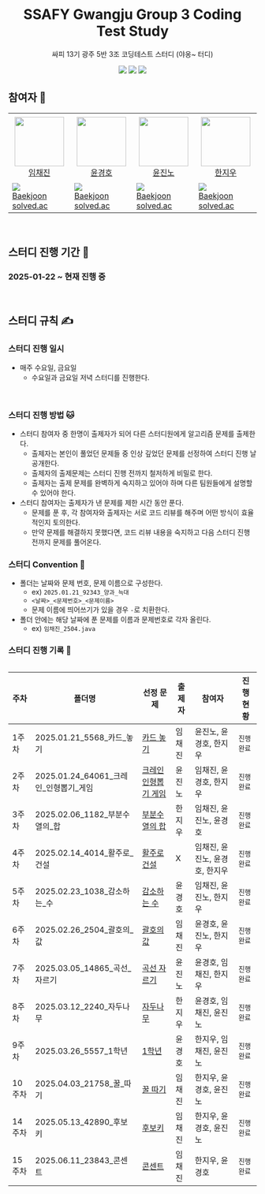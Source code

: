 <div align="center">
  <h1>SSAFY Gwangju Group 3 Coding Test Study</h1>
  <p>싸피 13기 광주 5반 3조 코딩테스트 스터디 (야옹~ 터디)</p>
  <img src="https://img.shields.io/badge/Java-%23ED8B00.svg?style=for-the-badge&logo=openjdk&logoColor=white">
  <img src="https://img.shields.io/badge/Eclipse%20IDE-2C2255?style=for-the-badge&logo=eclipseide&logoColor=white">
  <img src="https://img.shields.io/badge/Intellij%20Idea-000?logo=intellij-idea&style=for-the-badge">
</div>

## 참여자 👏
<table>
    <tr height="140px">
        <td align="center" width="130px">
            <a href="https://github.com/Brylimo"><img height="100px" width="100px" src="https://avatars.githubusercontent.com/u/48869794?v=4"/></a>
            <br />
            <a href="https://github.com/Brylimo">임채진</a>
        </td>
        <td align="center" width="130px">
            <a href="https://github.com/19GHYun"><img height="100px" width="100px" src="https://avatars.githubusercontent.com/u/94778099?v=4"/></a>
            <br />
            <a href="https://github.com/19GHYun">윤경호</a>
        </td>
        <td align="center" width="130px">
            <a href="https://github.com/jinno321"><img height="100px" width="100px" src="https://avatars.githubusercontent.com/u/97275777?v=4"/></a>
            <br />
            <a href="https://github.com/jinno321">윤진노</a>
        </td>
        <td align="center" width="130px">
            <a href="https://github.com/hanwldn76"><img height="100px" width="100px" src="https://avatars.githubusercontent.com/u/138774991?v=4"/></a>
            <br />
            <a href="https://github.com/hanwldn76">한지우</a>
        </td>
    </tr>
    <tr height="50px">
      <td>
        <img src="http://mazassumnida.wtf/api/mini/generate_badge?boj=tourist0302" />
            <br />
            <a href="https://www.acmicpc.net/user/tourist0302">Baekjoon</a>
            <br />
            <a href="https://solved.ac/profile/tourist0302">solved.ac</a>
      </td>
      <td>
        <img src="http://mazassumnida.wtf/api/mini/generate_badge?boj=zxcvting1" />
            <br />
            <a href="https://www.acmicpc.net/user/zxcvting1">Baekjoon</a>
            <br />
            <a href="https://solved.ac/profile/zxcvting1">solved.ac</a>
      </td>
      <td>
        <img src="http://mazassumnida.wtf/api/mini/generate_badge?boj=jinno123" />
            <br />
            <a href="https://www.acmicpc.net/user/jinno123">Baekjoon</a>
            <br />
            <a href="https://solved.ac/profile/jinno123">solved.ac</a>
      </td>
      <td>
        <img src="http://mazassumnida.wtf/api/mini/generate_badge?boj=hanwldn76" />
            <br />
            <a href="https://www.acmicpc.net/user/hanwldn76">Baekjoon</a>
            <br />
            <a href="https://solved.ac/profile/hanwldn76">solved.ac</a>
      </td>
    </tr>

<table>

</br>

## 스터디 진행 기간 📅
### 2025-01-22 ~ 현재 진행 중

</br>

## 스터디 규칙 ✍
### 스터디 진행 일시
- 매주 수요일, 금요일
  - 수요일과 금요일 저녁 스터디를 진행한다.

<br/>

### 스터디 진행 방법 🐱
- 스터디 참여자 중 한명이 출제자가 되어 다른 스터디원에게 알고리즘 문제를 출제한다.
  - 출제자는 본인이 풀었던 문제들 중 인상 깊었던 문제를 선정하여 스터디 진행 날 공개한다.
  - 출제자의 출제문제는 스터디 진행 전까지 철저하게 비밀로 한다.
  - 출제자는 출제 문제를 완벽하게 숙지하고 있어야 하며 다른 팀원들에게 설명할 수 있어야 한다.
- 스터디 참여자는 출제자가 낸 문제를 제한 시간 동안 푼다.
  - 문제를 푼 후, 각 참여자와 출제자는 서로 코드 리뷰를 해주며 어떤 방식이 효율적인지 토의한다.
  - 만약 문제를 해결하지 못했다면, 코드 리뷰 내용을 숙지하고 다음 스터디 진행 전까지 문제를 풀어온다.
 
### 스터디 Convention 🎯
- 폴더는 날짜와 문제 번호, 문제 이름으로 구성한다.
  - ex) `2025.01.21_92343_양과_늑대`
  - `<날짜>_<문제번호>_<문제이름>`
  - 문제 이름에 띄어쓰기가 있을 경우 `-`로 치환한다.
- 폴더 안에는 해당 날짜에 푼 문제를 이름과 문제번호로 각자 올린다.
  - ex) `임채진_2504.java`

### 스터디 진행 기록 📔

| **주차** | **폴더명**                      | **선정 문제**                                                                                               | **출제자** | **참여자**            | **진행 현황** |
|--------|------------------------------|---------------------------------------------------------------------------------------------------------|---------|--------------------| ------------- |
| 1주차    | 2025.01.21_5568_카드_놓기        | [카드 놓기](https://www.acmicpc.net/problem/5568)                                                           | 임채진     | 윤진노, 윤경호, 한지우      | `진행 완료`   |
| 2주차    | 2025.01.24_64061_크레인_인형뽑기_게임 | [크레인 인형뽑기 게임](https://school.programmers.co.kr/learn/courses/30/lessons/64061)                          | 윤진노     | 임채진, 윤경호, 한지우      | `진행 완료`   |
| 3주차    | 2025.02.06_1182_부분수열의_합      | [부분수열의 합](https://www.acmicpc.net/problem/1182)                                                         | 한지우     | 임채진, 윤진노, 윤경호      |  `진행 완료`  |
| 4주차    | 2025.02.14_4014_활주로_건설       | [활주로 건설](https://swexpertacademy.com/main/code/problem/problemDetail.do?contestProbId=AWIeW7FakkUDFAVH) | X       | 임채진, 윤진노, 윤경호, 한지우 |  `진행 완료`  |
| 5주차    | 2025.02.23_1038_감소하는_수       | [감소하는 수](https://www.acmicpc.net/problem/1038)                                                          | 윤경호     | 임채진, 윤진노, 한지우      |  `진행 완료`  |
| 6주차    | 2025.02.26_2504_괄호의_값        | [괄호의 값](https://www.acmicpc.net/problem/2504)                                                           | 임채진     | 윤경호, 윤진노, 한지우      |  `진행 완료`  |
| 7주차    | 2025.03.05_14865_곡선_자르기      | [곡선 자르기](https://www.acmicpc.net/problem/14865)                                                         | 윤진노     | 윤경호, 임채진, 한지우      |  `진행 완료`  |
| 8주차    | 2025.03.12_2240_자두나무         | [자두나무](https://www.acmicpc.net/problem/2240)                                                            | 한지우     | 윤경호, 임채진, 윤진노      |  `진행 완료`  |
| 9주차    | 2025.03.26_5557_1학년          | [1학년](https://www.acmicpc.net/problem/5557)                                                             | 윤경호     | 한지우, 임채진, 윤진노      |  `진행 완료`  |
| 10주차   | 2025.04.03_21758_꿀_따기        | [꿀 따기](https://www.acmicpc.net/problem/21758)                                                           | 임채진     | 한지우, 윤경호, 윤진노      |  `진행 완료`  |
| 14 주차   | 2025.05.13_42890_후보키        | [후보키](https://school.programmers.co.kr/learn/courses/30/lessons/42890)                                  | 임채진     | 한지우, 윤경호, 윤진노      |  `진행 완료`  |
| 15 주차   | 2025.06.11_23843_콘센트        | [콘센트](https://www.acmicpc.net/problem/23843)                                                            | 임채진     | 한지우, 윤경호      |  `진행 완료`  |
